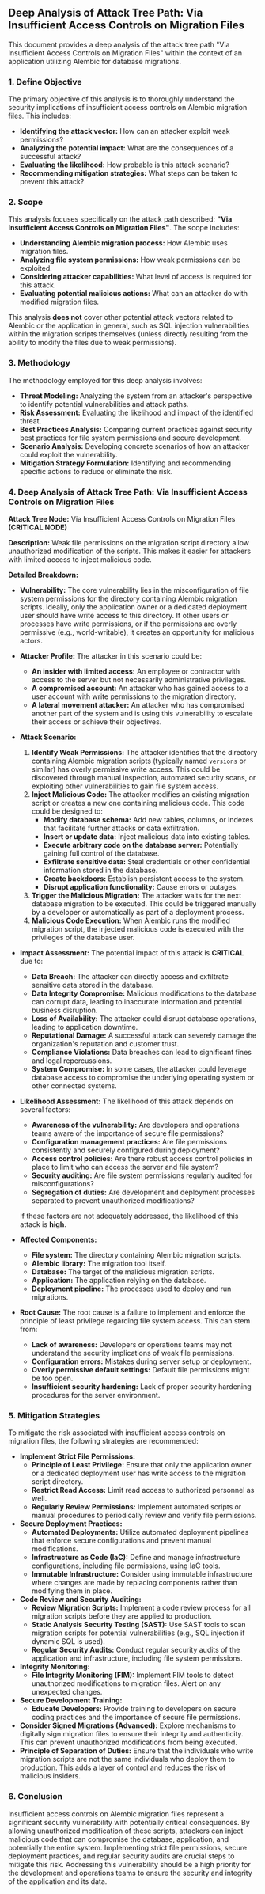## Deep Analysis of Attack Tree Path: Via Insufficient Access Controls on Migration Files

This document provides a deep analysis of the attack tree path "Via Insufficient Access Controls on Migration Files" within the context of an application utilizing Alembic for database migrations.

### 1. Define Objective

The primary objective of this analysis is to thoroughly understand the security implications of insufficient access controls on Alembic migration files. This includes:

* **Identifying the attack vector:** How can an attacker exploit weak permissions?
* **Analyzing the potential impact:** What are the consequences of a successful attack?
* **Evaluating the likelihood:** How probable is this attack scenario?
* **Recommending mitigation strategies:** What steps can be taken to prevent this attack?

### 2. Scope

This analysis focuses specifically on the attack path described: **"Via Insufficient Access Controls on Migration Files"**. The scope includes:

* **Understanding Alembic migration process:** How Alembic uses migration files.
* **Analyzing file system permissions:** How weak permissions can be exploited.
* **Considering attacker capabilities:** What level of access is required for this attack.
* **Evaluating potential malicious actions:** What can an attacker do with modified migration files.

This analysis **does not** cover other potential attack vectors related to Alembic or the application in general, such as SQL injection vulnerabilities within the migration scripts themselves (unless directly resulting from the ability to modify the files due to weak permissions).

### 3. Methodology

The methodology employed for this deep analysis involves:

* **Threat Modeling:**  Analyzing the system from an attacker's perspective to identify potential vulnerabilities and attack paths.
* **Risk Assessment:** Evaluating the likelihood and impact of the identified threat.
* **Best Practices Analysis:** Comparing current practices against security best practices for file system permissions and secure development.
* **Scenario Analysis:**  Developing concrete scenarios of how an attacker could exploit the vulnerability.
* **Mitigation Strategy Formulation:**  Identifying and recommending specific actions to reduce or eliminate the risk.

### 4. Deep Analysis of Attack Tree Path: Via Insufficient Access Controls on Migration Files

**Attack Tree Node:** Via Insufficient Access Controls on Migration Files **(CRITICAL NODE)**

**Description:** Weak file permissions on the migration script directory allow unauthorized modification of the scripts. This makes it easier for attackers with limited access to inject malicious code.

**Detailed Breakdown:**

* **Vulnerability:** The core vulnerability lies in the misconfiguration of file system permissions for the directory containing Alembic migration scripts. Ideally, only the application owner or a dedicated deployment user should have write access to this directory. If other users or processes have write permissions, or if the permissions are overly permissive (e.g., world-writable), it creates an opportunity for malicious actors.

* **Attacker Profile:**  The attacker in this scenario could be:
    * **An insider with limited access:**  An employee or contractor with access to the server but not necessarily administrative privileges.
    * **A compromised account:** An attacker who has gained access to a user account with write permissions to the migration directory.
    * **A lateral movement attacker:** An attacker who has compromised another part of the system and is using this vulnerability to escalate their access or achieve their objectives.

* **Attack Scenario:**
    1. **Identify Weak Permissions:** The attacker identifies that the directory containing Alembic migration scripts (typically named `versions` or similar) has overly permissive write access. This could be discovered through manual inspection, automated security scans, or exploiting other vulnerabilities to gain file system access.
    2. **Inject Malicious Code:** The attacker modifies an existing migration script or creates a new one containing malicious code. This code could be designed to:
        * **Modify database schema:** Add new tables, columns, or indexes that facilitate further attacks or data exfiltration.
        * **Insert or update data:** Inject malicious data into existing tables.
        * **Execute arbitrary code on the database server:**  Potentially gaining full control of the database.
        * **Exfiltrate sensitive data:**  Steal credentials or other confidential information stored in the database.
        * **Create backdoors:** Establish persistent access to the system.
        * **Disrupt application functionality:**  Cause errors or outages.
    3. **Trigger the Malicious Migration:** The attacker waits for the next database migration to be executed. This could be triggered manually by a developer or automatically as part of a deployment process.
    4. **Malicious Code Execution:** When Alembic runs the modified migration script, the injected malicious code is executed with the privileges of the database user.

* **Impact Assessment:** The potential impact of this attack is **CRITICAL** due to:
    * **Data Breach:**  The attacker can directly access and exfiltrate sensitive data stored in the database.
    * **Data Integrity Compromise:**  Malicious modifications to the database can corrupt data, leading to inaccurate information and potential business disruption.
    * **Loss of Availability:**  The attacker could disrupt database operations, leading to application downtime.
    * **Reputational Damage:**  A successful attack can severely damage the organization's reputation and customer trust.
    * **Compliance Violations:**  Data breaches can lead to significant fines and legal repercussions.
    * **System Compromise:**  In some cases, the attacker could leverage database access to compromise the underlying operating system or other connected systems.

* **Likelihood Assessment:** The likelihood of this attack depends on several factors:
    * **Awareness of the vulnerability:**  Are developers and operations teams aware of the importance of secure file permissions?
    * **Configuration management practices:** Are file permissions consistently and securely configured during deployment?
    * **Access control policies:** Are there robust access control policies in place to limit who can access the server and file system?
    * **Security auditing:** Are file system permissions regularly audited for misconfigurations?
    * **Segregation of duties:** Are development and deployment processes separated to prevent unauthorized modifications?

    If these factors are not adequately addressed, the likelihood of this attack is **high**.

* **Affected Components:**
    * **File system:** The directory containing Alembic migration scripts.
    * **Alembic library:** The migration tool itself.
    * **Database:** The target of the malicious migration scripts.
    * **Application:** The application relying on the database.
    * **Deployment pipeline:** The processes used to deploy and run migrations.

* **Root Cause:** The root cause is a failure to implement and enforce the principle of least privilege regarding file system access. This can stem from:
    * **Lack of awareness:** Developers or operations teams may not understand the security implications of weak file permissions.
    * **Configuration errors:** Mistakes during server setup or deployment.
    * **Overly permissive default settings:**  Default file permissions might be too open.
    * **Insufficient security hardening:**  Lack of proper security hardening procedures for the server environment.

### 5. Mitigation Strategies

To mitigate the risk associated with insufficient access controls on migration files, the following strategies are recommended:

* **Implement Strict File Permissions:**
    * **Principle of Least Privilege:** Ensure that only the application owner or a dedicated deployment user has write access to the migration script directory.
    * **Restrict Read Access:** Limit read access to authorized personnel as well.
    * **Regularly Review Permissions:** Implement automated scripts or manual procedures to periodically review and verify file permissions.
* **Secure Deployment Practices:**
    * **Automated Deployments:** Utilize automated deployment pipelines that enforce secure configurations and prevent manual modifications.
    * **Infrastructure as Code (IaC):** Define and manage infrastructure configurations, including file permissions, using IaC tools.
    * **Immutable Infrastructure:** Consider using immutable infrastructure where changes are made by replacing components rather than modifying them in place.
* **Code Review and Security Auditing:**
    * **Review Migration Scripts:** Implement a code review process for all migration scripts before they are applied to production.
    * **Static Analysis Security Testing (SAST):** Use SAST tools to scan migration scripts for potential vulnerabilities (e.g., SQL injection if dynamic SQL is used).
    * **Regular Security Audits:** Conduct regular security audits of the application and infrastructure, including file system permissions.
* **Integrity Monitoring:**
    * **File Integrity Monitoring (FIM):** Implement FIM tools to detect unauthorized modifications to migration files. Alert on any unexpected changes.
* **Secure Development Training:**
    * **Educate Developers:** Provide training to developers on secure coding practices and the importance of secure file permissions.
* **Consider Signed Migrations (Advanced):** Explore mechanisms to digitally sign migration files to ensure their integrity and authenticity. This can prevent unauthorized modifications from being executed.
* **Principle of Separation of Duties:** Ensure that the individuals who write migration scripts are not the same individuals who deploy them to production. This adds a layer of control and reduces the risk of malicious insiders.

### 6. Conclusion

Insufficient access controls on Alembic migration files represent a significant security vulnerability with potentially critical consequences. By allowing unauthorized modification of these scripts, attackers can inject malicious code that can compromise the database, application, and potentially the entire system. Implementing strict file permissions, secure deployment practices, and regular security audits are crucial steps to mitigate this risk. Addressing this vulnerability should be a high priority for the development and operations teams to ensure the security and integrity of the application and its data.